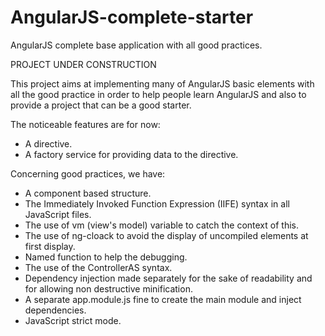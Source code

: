 # AngularJS-complete-starter
AngularJS complete base application with all good practices.

PROJECT UNDER CONSTRUCTION

This project aims at implementing many of AngularJS basic elements with all the good practice in order to help people learn AngularJS and also to provide a project that can be a good starter.

The noticeable features are for now:
- A directive.
- A factory service for providing data to the directive.

Concerning good practices, we have:
- A component based structure.
- The Immediately Invoked Function Expression (IIFE) syntax in all JavaScript files.
- The use of vm (view's model) variable to catch the context of this.
- The use of ng-cloack to avoid the display of uncompiled elements at first display.
- Named function to help the debugging.
- The use of the ControllerAS syntax.
- Dependency injection made separately for the sake of readability and for allowing non destructive minification.
- A separate app.module.js fine to create the main module and inject dependencies.
- JavaScript strict mode.
